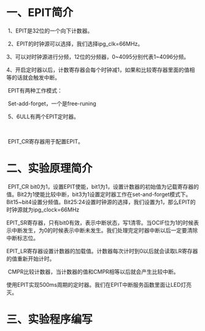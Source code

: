 # 一、EPIT简介

​    1、EPIT是32位的一个向下计数器。

​    2、EPIT的时钟源可以选择，我们选择ipg_clk=66MHz。

​    3、可以对时钟源进行分频，12位的分频器，0~4095分别代表1~4096分频。

​    4、开启定时器以后，计数寄存器会每个时钟减1，如果和比较寄存器里面的值相等的话就会触发中断。

​    EPIT有两种工作模式：

​    Set-add-forget，一个是free-runing

​    5、6ULL有两个EPIT定时器。

​    

​    EPIT_CR寄存器用于配置EPIT。

# 二、实验原理简介

​    EPIT_CR bit0为1，设置EPIT使能，bit1为1，设置计数器的初始值为记载寄存器的值。Bit2为1使能比较中断，bit3为1设置定时器工作在set-and-forget模式下。Bit15~bit4设置分频值。Bit25:24设置时钟源的选择，我们设置为1，那么EPIT的时钟源就为ipg_clock=66MHz 

​    EPIT_SR寄存器，只有bit0有效，表示中断状态，写1清零。当OCIF位为1的时候表示中断发生，为0的时候表示中断未发生。我们处理完定时器中断以后一定要清除中断标志位。

​    EPIT_LR寄存器设置计数器的加载值。计数器每次计时到0以后就会读取LR寄存器的值重新开始计时。

​    CMPR比较计数器，当计数器的值和CMPR相等以后就会产生比较中断。

 

​    使用EPIT实现500ms周期的定时器。我们在EPIT中断服务函数里面让LED灯亮灭。

 

# 三、实验程序编写

 